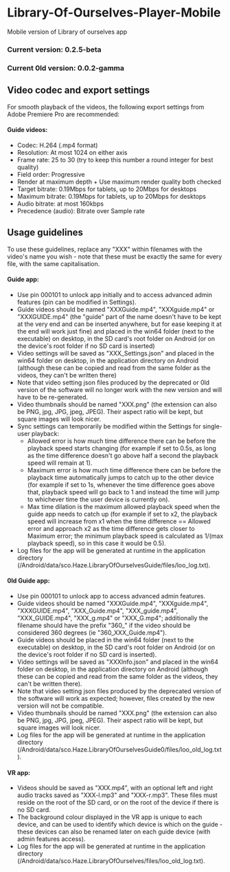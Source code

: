 # Library-Of-Ourselves-Player-Mobile
Mobile version of Library of ourselves app

### Current version: 0.2.5-beta
### Current 0ld version: 0.0.2-gamma

## Video codec and export settings
For smooth playback of the videos, the following export settings from Adobe Premiere Pro are recommended:
#### Guide videos:
* Codec: H.264 (.mp4 format)
* Resolution: At most 1024 on either axis
* Frame rate: 25 to 30 (try to keep this number a round integer for best quality)
* Field order: Progressive
* Render at maximum depth + Use maximum render quality both checked
* Target bitrate: 0.19Mbps for tablets, up to 20Mbps for desktops
* Maximum bitrate: 0.19Mbps for tablets, up to 20Mbps for desktops
* Audio bitrate: at most 160kbps
* Precedence (audio): Bitrate over Sample rate

## Usage guidelines
To use these guidelines, replace any "XXX" within filenames with the video's name you wish - note that these must be exactly the same for every file, with the same capitalisation.
#### Guide app:
* Use pin 000101 to unlock app initially and to access advanced admin features (pin can be modified in Settings).
* Guide videos should be named "XXXGuide.mp4", "XXXguide.mp4" or "XXXGUIDE.mp4" (the "guide" part of the name doesn't have to be kept at the very end and can be inserted anywhere, but for ease keeping it at the end will work just fine) and placed in the win64 folder (next to the executable) on desktop, in the SD card's root folder on Android (or on the device's root folder if no SD card is inserted)
* Video settings will be saved as "XXX_Settings.json" and placed in the win64 folder on desktop, in the application directory on Android (although these can be copied and read from the same folder as the videos, they can't be written there)
* Note that video setting json files produced by the deprecated or 0ld version of the software will no longer work with the new version and will have to be re-generated.
* Video thumbnails should be named "XXX.png" (the extension can also be PNG, jpg, JPG, jpeg, JPEG). Their aspect ratio will be kept, but square images will look nicer.
* Sync settings can temporarily be modified within the Settings for single-user playback:
	- Allowed error is how much time difference there can be before the playback speed starts changing (for example if set to 0.5s, as long as the time difference doesn't go above half a second the playback speed will remain at 1).
	- Maximum error is how much time difference there can be before the playback time automatically jumps to catch up to the other device (for example if set to 1s, whenever the time difference goes above that, playback speed will go back to 1 and instead the time will jump to whichever time the user device is currently on).
	- Max time dilation is the maximum allowed playback speed when the guide app needs to catch up (for example if set to x2, the playback speed will increase from x1 when the time difference == Allowed error and approach x2 as the time difference gets closer to Maximum error; the minimum playback speed is calculated as 1/(max playback speed), so in this case it would be 0.5).
* Log files for the app will be generated at runtime in the application directory (/Android/data/sco.Haze.LibraryOfOurselvesGuide/files/loo_log.txt).
#### 0ld Guide app:
* Use pin 000101 to unlock app to access advanced admin features.
* Guide videos should be named "XXXGuide.mp4", "XXXguide.mp4", "XXXGUIDE.mp4", "XXX_Guide.mp4", "XXX_guide.mp4", "XXX_GUIDE.mp4", "XXX_g.mp4" or "XXX_G.mp4"; additionally the filename should have the prefix "360_" if the video should be considered 360 degrees (ie "360_XXX_Guide.mp4").
* Guide videos should be placed in the win64 folder (next to the executable) on desktop, in the SD card's root folder on Android (or on the device's root folder if no SD card is inserted).
* Video settings will be saved as "XXXInfo.json" and placed in the win64 folder on desktop, in the application directory on Android (although these can be copied and read from the same folder as the videos, they can't be written there).
* Note that video setting json files produced by the deprecated version of the software will work as expected; however, files created by the new version will not be compatible.
* Video thumbnails should be named "XXX.png" (the extension can also be PNG, jpg, JPG, jpeg, JPEG). Their aspect ratio will be kept, but square images will look nicer.
* Log files for the app will be generated at runtime in the application directory (/Android/data/sco.Haze.LibraryOfOurselvesGuide0/files/loo_old_log.txt).
#### VR app:
* Videos should be saved as "XXX.mp4", with an optional left and right audio tracks saved as "XXX-l.mp3" and "XXX-r.mp3". These files must reside on the root of the SD card, or on the root of the device if there is no SD card.
* The background colour displayed in the VR app is unique to each device, and can be used to identify which device is which on the guide - these devices can also be renamed later on each guide device (with admin features access).
* Log files for the app will be generated at runtime in the application directory (/Android/data/sco.Haze.LibraryOfOurselves/files/loo_old_log.txt).
